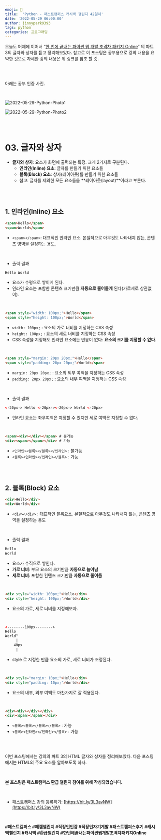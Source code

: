 ```yaml
---
emoji: 🐍
title:  'Python - 패스트캠퍼스 캐시백 챌린지 42일차'
date: '2022-05-29 06:00:00'
author: jinnypark9393
tags: python
categories: 프로그래밍
---
```


오늘도 어제에 이어서 “[한 번에 끝내는 파이썬 웹 개발 초격차 패키지 Online](https://fastcampus.co.kr/dev_online_pyweb)” 의 파트 3의 글자와 상자를 듣고 정리해보았다. 참고로 이 포스팅은 공부용으로 강의 내용을 요약한 것으로 자세한 강의 내용은 위 링크를 참조 할 것.

<br/><br/>

아래는 공부 인증 사진. 

<br/>

![2022-05-29-Python-Photo1](/assets/images/2022-05-29-Python-Photo/2022-05-29-Python-Photo1.jpg)

![2022-05-29-Python-Photo2](/assets/images/2022-05-29-Python-Photo/2022-05-29-Python-Photo2.jpg)

<br/><br/>

# 03. 글자와 상자

- **글자와 상자**: 요소가 화면에 출력되는 특정. 크게 2가지로 구분된다.
    - **인라인(Inline) 요소**: 글자를 만들기 위한 요소들
    - **블록(Block) 요소**: 상자(레이아웃)를 만들기 위한 요소들
    - 참고: 글자를 제외한 모든 요소들을 **레이아웃(layout)**이라고 부른다.

<br/><br/>

## 1. 인라인(Inline) 요소

```html
<span>Hello</span>
<span>World</span>
```

- `<span></span>`: 대표적인 인라인 요소. 본질적으로 아무것도 나타내지 않는, 콘텐츠 영역을 설정하는 용도.

<br/>

- 출력 결과

```html
Hello World
```

- 요소가 수평으로 쌓이게 된다.
- 인라인 요소는 포함한 콘텐츠 크기만큼 **자동으로 줄어들게** 된다(가로세로 상관없이).

<br/>

```html
<span style="width: 100px;">Hello</span>
<span style="height: 100px;">World</span>
```

- `width: 100px;` : 요소의 가로 너비를 지정하는 CSS 속성
- `height: 100px;` : 요소의 세로 너비를 지정하는 CSS 속성
- CSS 속성을 지정해도 인라인 요소에는 반응이 없다: **요소의 크기를 지정할 수 없다**.

<br/>

```html
<span style="margin: 20px 20px;">Hello</span>
<span style="padding: 20px 20px;">World</span>
```

- `margin: 20px 20px;` : 요소의 외부 여백을 지정하는 CSS 속성
- `padding: 20px 20px;` : 요소의 내부 여백을 지정하는 CSS 속성

<br/>

- 출력 결과

```html
<-20px-> Hello <-20px-><-20px-> World <-20px>
```

- 인라인 요소는 좌우여백은 지정할 수 있지만 세로 여백은 지정할 수 없다.

<br/>

```html
<span><div></div></span> # 불가능
<div><span></span></div> # 가능
```

- `<인라인><블록></블록></인라인>` : 불가능
- `<블록><인라인></인라인></블록>` : 가능

<br/><br/>

## 2. 블록(Block) 요소

```html
<div>Hello</div>
<div>World</div>
```

- `<div></div>` : 대표적인 블록요소. 본질적으로 아무것도 나타내지 않는, 콘텐츠 영역을 설정하는 용도

<br/>

- 출력 결과

```html
Hello
World
```

- 요소가 수직으로 쌓인다.
- **가로 너비**: 부모 요소의 크기만큼 **자동으로 늘어남**
- **세로 너비**: 포함한 컨텐츠 크기만큼 **자동으로 줄어듬**

<br/>

```html
<div style="width: 100px;">Hello</div>
<div style="height: 100px;">World</div>
```

- 요소의 가로, 세로 너비를 지정해보자.

<br/>

```html
<--------100px-------->
Hello
World^
     |
    40px
     |
```

- style 로 지정한 만큼 요소의 가로, 세로 너비가 조정된다.

<br/>

```html
<div style="margin: 10px;">Hello</div>
<div style="padding: 10px;">World</div>
```

- 요소의 내부, 외부 여백도 마찬가지로 잘 적용된다.

<br/>

```html
<div><div></div></div>
<div><span></span></div>
```

- `<블록><블록></블록></블록>` : 가능
- `<블록><인라인></인라인></블록>` : 가능

<br/><br/>

이번 포스팅에서는 강의의 파트 3의 HTML 글자와 상자를 정리해보았다. 다음 포스팅에서는 HTML의 주요 요소를 알아보도록 하자.

<br/>

**본 포스팅은 패스트캠퍼스 환급 챌린지 참여를 위해 작성되었습니다.**

<br/>

- 패스트캠퍼스 강의 등록하기: [https://bit.ly/3L3avNW](https://bit.ly/3L3avNW)

<br/>

**#패스트캠퍼스 #패캠챌린지 #직장인인강 #직장인자기계발 #패스트캠퍼스후기 #캐시백챌린지 #캐시백 #환급챌린지 #한번에끝내는파이썬웹개발초격차패키지Online**